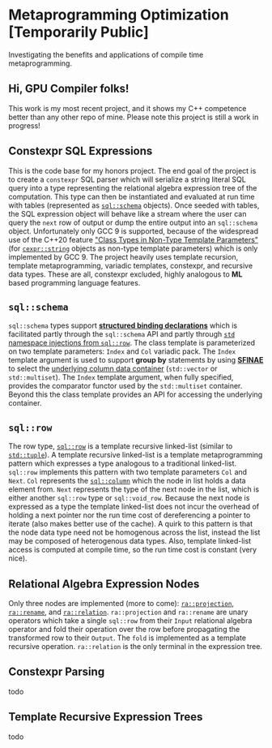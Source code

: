 # Metaprogramming Optimization [Temporarily Public]
Investigating the benefits and applications of compile time metaprogramming.
 
## Hi, GPU Compiler folks!
 
This work is my most recent project, and it shows my C++ competence better than any other repo of mine. Please note this project is still a work in progress!

## Constexpr SQL Expressions

This is the code base for my honors project. The end goal of the project is to create a `constexpr` SQL parser which will serialize a string literal SQL query into a type representing the relational algebra expression tree of the computation. This type can then be instantiated and evaluated at run time with tables (represented as [`sql::schema`](https://github.com/mkitzan/metaprogramming-optimization/blob/master/include/sql/schema.hpp) objects). Once seeded with tables, the SQL expression object will behave like a stream where the user can query the `next` row of output or dump the entire output into an `sql::schema` object. Unfortunately only GCC 9 is supported, because of the widespread use of the C++20 feature ["Class Types in Non-Type Template Parameters"](http://www.open-std.org/jtc1/sc22/wg21/docs/papers/2018/p0732r2.pdf) (for [`cexpr::string`](https://github.com/mkitzan/metaprogramming-optimization/blob/master/include/cexpr/string.hpp) objects as non-type template parameters) which is only implemented by GCC 9. The project heavily uses template recursion, template metaprogramming, variadic templates, constexpr, and recursive data types. These are all, constexpr excluded, highly analogous to **ML** based programming language features.

## `sql::schema`

`sql::schema` types support [**structured binding declarations**](https://en.cppreference.com/w/cpp/language/structured_binding) which is facilitated partly through the `sql::schema` API and partly through [`std` namespace injections from `sql::row`](https://github.com/mkitzan/metaprogramming-optimization/blob/master/include/sql/row.hpp#L122). The class template is parameterized on two template parameters: `Index` and `Col` variadic pack. The `Index` template argument is used to support **group by** statements by using [**SFINAE**](https://en.cppreference.com/w/cpp/language/sfinae) to select the [underlying column data container](https://github.com/mkitzan/metaprogramming-optimization/blob/master/include/sql/schema.hpp#L19) (`std::vector` or `std::multiset`). The `Index` template argument, when fully specified, provides the comparator functor used by the `std::multiset` container. Beyond this the class template provides an API for accessing the underlying container.

## `sql::row`

The row type, [`sql::row`](https://github.com/mkitzan/metaprogramming-optimization/blob/master/include/sql/row.hpp) is a template recursive linked-list (similar to [`std::tuple`](https://en.cppreference.com/w/cpp/utility/tuple)). A template recursive linked-list is a template metaprogramming pattern which expresses a type analogous to a traditional linked-list. `sql::row` implements this pattern with two template parameters `Col` and `Next`. `Col` represents the [`sql::column`](https://github.com/mkitzan/metaprogramming-optimization/blob/master/include/sql/column.hpp) which the node in list holds a data element from. `Next` represents the type of the next node in the list, which is either another `sql::row` type or `sql::void_row`. Because the next node is expressed as a type the template linked-list does not incur the overhead of holding a next pointer nor the run time cost of dereferencing a pointer to iterate (also makes better use of the cache). A quirk to this pattern is that the node data type need not be homogenous across the list, instead the list may be composed of heterogenous data types. Also, template linked-list access is computed at compile time, so the run time cost is constant (very nice).

## Relational Algebra Expression Nodes

Only three nodes are implemented (more to come): [`ra::projection`](https://github.com/mkitzan/metaprogramming-optimization/blob/master/include/ra/projection.hpp), [`ra::rename`](https://github.com/mkitzan/metaprogramming-optimization/blob/master/include/ra/rename.hpp), and [`ra::relation`](https://github.com/mkitzan/metaprogramming-optimization/blob/master/include/ra/relation.hpp). `ra::projection` and `ra::rename` are unary operators which take a single `sql::row` from their `Input` relational algebra operator and fold their operation over the row before propagating the transformed row to their `Output`. The `fold` is implemented as a template recursive operation. `ra::relation` is the only terminal in the expression tree.

## Constexpr Parsing

todo

## Template Recursive Expression Trees

todo
